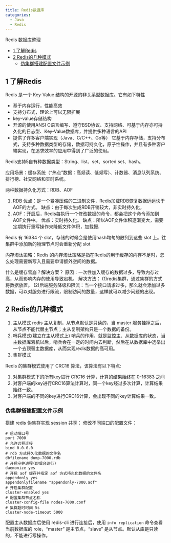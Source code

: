 ```yaml
---
title: Redis数据库
categories:
  - Java
  - Redis
---
```


Redis 数据库整理

<!-- more -->

<!-- @import "[TOC]" {cmd="toc" depthFrom=2 depthTo=6 orderedList=true} -->

<!-- code_chunk_output -->

- [1 了解Redis](#1-了解redis)
- [2 Redis的几种模式](#2-redis的几种模式)
  - [伪集群搭建配置文件示例](#伪集群搭建配置文件示例)

<!-- /code_chunk_output -->

## 1 了解Redis

Redis 是一个 Key-Value 结构的开源的非关系型数据库。它有如下特性

- 基于内存运行，性能高效
- 支持分布式，理论上可以无限扩展
- key-value存储结构
- 开源的使用ANSI C语言编写、遵守BSD协议、支持网络、可基于内存亦可持久化的日志型、Key-Value数据库，并提供多种语言的API
- 提供了许多客户端实现（Java、C/C++、Go等）
它基于内存存储，支持分布式，支持多种数据类型的存储，数据可持久化，原子性操作，并且有多种客户端实现，在追求效率的应用中得到了广泛的使用。

Redis支持5自有种数据类型：String、list、set、sorted set、hash。

应用场景：缓存系统（“热点”数据：高频读、低频写）、计数器、消息队列系统、排行榜、社交网络和实时系统。

两种数据持久化方式：RDB、AOF

1. RDB
优点：是一个紧凑压缩的二进制文件，Redis加载RDB恢复数据远远快于AOF的方式。
缺点：由于每次生成RDB开销较大，非实时持久化，
2. AOF：开启后，Redis每执行一个修改数据的命令，都会把这个命令添加到AOF文件中。
优点：实时持久化。
缺点：所以AOF文件体积逐渐变大，需要定期执行重写操作来降低文件体积，加载慢.

Redis 有 16384 个 slot，存储的时候会是使用hash均匀的散列到这些 slot 上。往集群中添加新的物理节点时会重新分配 slot

内存淘汰策略：Redis 的内存淘汰策略是指在Redis的用于缓存的内存不足时，怎么处理需要新写入且需要申请额外空间的数据。

什么是缓存雪崩？解决方案？
原因：一次性加入缓存的数据过多，导致内存过高，从而影响内存的使用导致宕机。
解决方法：
(1)redis集群，通过集群的方式将数据放置。
(2)后端服务降级和限流：当一个接口请求过多，那么就会添加过多数据，可以对服务进行限流，限制访问的数量，这样就可以减少问题的出现。

## 2 Redis的几种模式

1. 主从模式
   redis 主从复制，从节点默认是只读的，当 master 服务挂掉之后，从节点不能代替主节点；主从复制架构只是一个数据的备份。
2. 哨兵模式(建立在主从模式上)
   哨兵的作用，就是监控主、从数据库的状态，当主数据库宕机以后，哨兵会在一定的时间内去判断，然后在从数据库中选举出一个去顶替主数据库，从而实现redis数据的高可用。
3. 集群模式

Redis 的集群模式使用了 CRC16 算法，该算法有以下特点:

1. 对集群模式下的所有key进行 CRC16 计算，计算的结果始终在 0-16383 之间
2. 对客户端的key进行CRC16算法计算时，同一个key经过多次计算，计算结果始终一致。
3. 对客户端的不同的key进行CRC16计算，会出现不同的key计算结果一致。

### 伪集群搭建配置文件示例

搭建 redis 伪集群实现 session 共享：
修改不同端口的配置文件：

```bash{.line-numbers}
# 启动端口号
port 7000
# 允许远程连接
bind 0.0.0.0
# rdb 方式持久化数据的文件名
dbfilename dump-7000.rdb
# 开启守护进程(即后台运行)
daemonize yes
# 开启 aof 缓存并指定 aof 方式持久化数据的文件名
appendonly yes
appendonlyfilename "appendonly-7000.aof"
# 开启集群配置
cluster-enabled yes
# 配置集群节点名称
cluster-config-file nodes-7000.conf
# 集群超时时间 5s
cluster-node-timeout 5000
```

配置主从数据库后使用 redis-cli 进行连接后，使用 `info replication` 命令查看当前数据库的 role，“master” 是主节点，“slave” 是从节点。默认从库是只读的，不能进行写操作。
